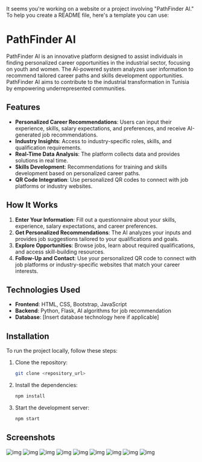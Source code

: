 It seems you're working on a website or a project involving "PathFinder AI." To help you create a README file, here's a template you can use:

# PathFinder AI

PathFinder AI is an innovative platform designed to assist individuals in finding personalized career opportunities in the industrial sector, focusing on youth and women. The AI-powered system analyzes user information to recommend tailored career paths and skills development opportunities. PathFinder AI aims to contribute to the industrial transformation in Tunisia by empowering underrepresented communities.

## Features

- **Personalized Career Recommendations**: Users can input their experience, skills, salary expectations, and preferences, and receive AI-generated job recommendations.
- **Industry Insights**: Access to industry-specific roles, skills, and qualification requirements.
- **Real-Time Data Analysis**: The platform collects data and provides solutions in real time.
- **Skills Development**: Recommendations for training and skills development based on personalized career paths.
- **QR Code Integration**: Use personalized QR codes to connect with job platforms or industry websites.

## How It Works

1. **Enter Your Information**: Fill out a questionnaire about your skills, experience, salary expectations, and career preferences.
2. **Get Personalized Recommendations**: The AI analyzes your inputs and provides job suggestions tailored to your qualifications and goals.
3. **Explore Opportunities**: Browse jobs, learn about required qualifications, and access skill-building resources.
4. **Follow-Up and Contact**: Use your personalized QR code to connect with job platforms or industry-specific websites that match your career interests.

## Technologies Used

- **Frontend**: HTML, CSS, Bootstrap, JavaScript
- **Backend**: Python, Flask, AI algorithms for job recommendation
- **Database**: [Insert database technology here if applicable]

## Installation

To run the project locally, follow these steps:

1. Clone the repository:
   ```bash
   git clone <repository_url>
   ```

2. Install the dependencies:
   ```bash
   npm install
   ```

3. Start the development server:
   ```bash
   npm start
   ```

## Screenshots   
![img](img/img/1.png)
![img](img/img/2.png)
![img](img/img/3.png)
![img](img/img/4.png)
![img](img/img/5.png)
![img](img/img/6.png)
![img](img/img/7.png)
![img](img/img/8.png)
![img](img/img/9.png)
